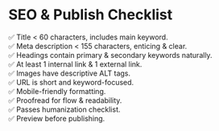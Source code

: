 # SEO & Publish Checklist

✅ Title < 60 characters, includes main keyword.  
✅ Meta description < 155 characters, enticing & clear.  
✅ Headings contain primary & secondary keywords naturally.  
✅ At least 1 internal link & 1 external link.  
✅ Images have descriptive ALT tags.  
✅ URL is short and keyword-focused.  
✅ Mobile-friendly formatting.  
✅ Proofread for flow & readability.  
✅ Passes humanization checklist.  
✅ Preview before publishing.